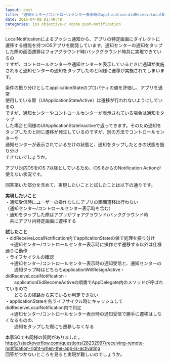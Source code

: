 ```yaml
---
layout: post
title: "通知センター/コントロールセンター表示時のapplication:didReceiveLocalNotification"
date: 2015-04-08 01:49:48
categories: ios objective-c xcode push-notification
---
```

<p>LocalNotificationによるプッシュ通知から、アプリの特定画面にダイレクトに<br>
遷移する機能を持つiOSアプリを開発しています。通知センターの通知をタップ<br>
した際の画面遷移はフォアグラウンド時/バックグラウンド時共に実現できているの<br>
ですが、コントロールセンターや通知センターを表示しているときに通知が実施<br>
されると通知センターの通知をタップしたのと同様に遷移が実施されてしまいます。</p>

<p>条件の振り分けとしてapplicationStateのプロパティの値を評価し、アプリを通常<br>
使用している際（UIApplicationStateActive）は遷移が行われないようにしているの<br>
ですが、通知センターやコントロールセンターが表示されている場合は通知をタップ<br>
した場合と同様のUIApplicationStateInactiveで返ってきます。そのため通知を<br>
タップしたのと同じ遷移が発生しているのですが、別の方法でコントロールセンターや<br>
通知センターが表示されているだけの状態と、通知をタップしたときの状態を振り分け<br>
できないでしょうか。</p>

<p>アプリ対応OSをiOS 7以降としているため、iOS 8からのNotification Actionが使えない状況です。</p>

<p>回答頂いた部分を含めて、実現したいことと試したことは以下の通りです。</p>

<p><strong>実現したいこと</strong><br>
・通知受信時にユーザーの操作なしにアプリの画面遷移は行わない<br>
（通知センター/コントロールセンター表示時を含む）<br>
・通知をタップした際はアプリがフォアグラウンド/バックグラウンド時<br>
　共にアプリ内特定画面に遷移する</p>

<p><strong>試したこと</strong><br>
・didReceiveLocalNotification内でapplicationStateの値で処理を振り分け<br>
　→通知センター/コントロールセンター表示時に操作せず遷移する以外は仕様通りに動作<br>
・ライフサイクルの確認<br>
　→通知センター/コントロールセンター表示時の通知受信と、通知センターの<br>
　　通知タップ時はどちらもapplicationWillResignActive・didReceiveLocalNotification・<br>
　　applicationDidBecomeActiveの順番でAppDelegate内のメソッドが呼ばれているので<br>
　　どちらの経路から来ているか判定できない<br>
・applicationStateを各ライフサイクル時にキャッシュしてdidReceiveLocalNotification内で判定<br>
　→通知センター/コントロールセンター表示時の通知受信で勝手に遷移はしなくなるものの、<br>
　　通知をタップした際にも遷移しなくなる</p>

<p>本家SOでも同様の質問がありました。<br>
<a href="https://stackoverflow.com/questions/28232997/receiving-remote-notification-right-when-the-app-is-activating">https://stackoverflow.com/questions/28232997/receiving-remote-notification-right-when-the-app-is-activating</a><br>
回答がつかないところを見ると実現が難しいのでしょうか。</p>
